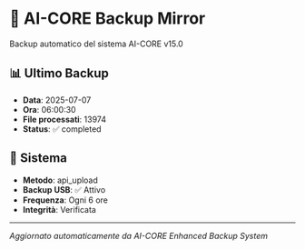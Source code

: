 # 🧬 AI-CORE Backup Mirror

Backup automatico del sistema AI-CORE v15.0

## 📊 Ultimo Backup
- **Data**: 2025-07-07
- **Ora**: 06:00:30
- **File processati**: 13974
- **Status**: ✅ completed

## 🎯 Sistema
- **Metodo**: api_upload
- **Backup USB**: ✅ Attivo
- **Frequenza**: Ogni 6 ore
- **Integrità**: Verificata

---
*Aggiornato automaticamente da AI-CORE Enhanced Backup System*

